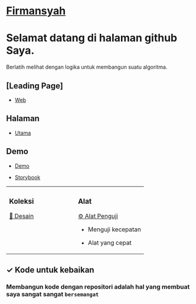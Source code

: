 <!---
Firmansyahbio/Firmansyahbio is a ✨ special ✨ repository because its `README.md` (this file) appears on your GitHub profile.
You can click the Preview link to take a look at your changes.
--->
# [Firmansyah](https://withkoji.com/@firmansyahbio)


# Selamat datang di halaman github Saya.

Berlatih melihat dengan logika untuk membangun suatu algoritma.

## [Leading Page]
- [Web](https://firmansyahbio.github.io)

## Halaman

- [Utama](https://firmansyahbio.github.io/design)

## Demo

- [Demo](https://azouaoui-med.github.io/react-pro-sidebar/iframe.html?id=playground--playground&args=&viewMode=story)

- [Storybook](https://azouaoui-med.github.io/react-pro-sidebar/?path=/docs/sidebar--basic)

<table><tr><td valign="top" width="50%">

### Koleksi

[🧱 Desain ](https://firmansyahbio.github.io/web-design)

</td><td valign="top" width="50%">

### Alat


[⚙️ Alat Penguji](https://firmansyahbio.github.io/web-speed)

* Menguji kecepatan

* Alat yang cepat

</td></tr></table>


## ✓ Kode untuk kebaikan

### Membangun kode dengan repositori adalah hal yang membuat saya sangat sangat `bersemangat`
